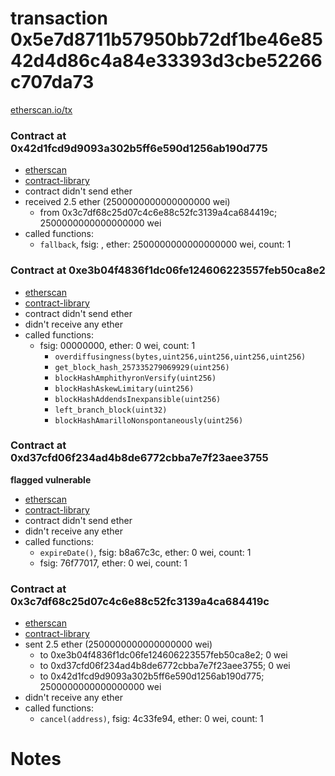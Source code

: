 # transaction 0x5e7d8711b57950bb72df1be46e8542d4d86c4a84e33393d3cbe52266c707da73

[etherscan.io/tx](https://etherscan.io/tx/0x5e7d8711b57950bb72df1be46e8542d4d86c4a84e33393d3cbe52266c707da73)


### Contract at 0x42d1fcd9d9093a302b5ff6e590d1256ab190d775

* [etherscan](https://etherscan.io/address/0x42d1fcd9d9093a302b5ff6e590d1256ab190d775)
* [contract-library](https://contract-library.com/contracts/Ethereum/42d1fcd9d9093a302b5ff6e590d1256ab190d775)
* contract didn't send ether
* received 2.5 ether (2500000000000000000 wei)
    * from 0x3c7df68c25d07c4c6e88c52fc3139a4ca684419c; 2500000000000000000 wei
* called functions:
    * `fallback`, fsig: , ether: 2500000000000000000 wei, count: 1


### Contract at 0xe3b04f4836f1dc06fe124606223557feb50ca8e2

* [etherscan](https://etherscan.io/address/0xe3b04f4836f1dc06fe124606223557feb50ca8e2)
* [contract-library](https://contract-library.com/contracts/Ethereum/e3b04f4836f1dc06fe124606223557feb50ca8e2)
* contract didn't send ether
* didn't receive any ether
* called functions:
    * fsig: 00000000, ether: 0 wei, count: 1
        * `overdiffusingness(bytes,uint256,uint256,uint256,uint256)`
        * `get_block_hash_257335279069929(uint256)`
        * `blockHashAmphithyronVersify(uint256)`
        * `blockHashAskewLimitary(uint256)`
        * `blockHashAddendsInexpansible(uint256)`
        * `left_branch_block(uint32)`
        * `blockHashAmarilloNonspontaneously(uint256)`


### Contract at 0xd37cfd06f234ad4b8de6772cbba7e7f23aee3755

**flagged vulnerable**

* [etherscan](https://etherscan.io/address/0xd37cfd06f234ad4b8de6772cbba7e7f23aee3755)
* [contract-library](https://contract-library.com/contracts/Ethereum/d37cfd06f234ad4b8de6772cbba7e7f23aee3755)
* contract didn't send ether
* didn't receive any ether
* called functions:
    * `expireDate()`, fsig: b8a67c3c, ether: 0 wei, count: 1
    * fsig: 76f77017, ether: 0 wei, count: 1


### Contract at 0x3c7df68c25d07c4c6e88c52fc3139a4ca684419c

* [etherscan](https://etherscan.io/address/0x3c7df68c25d07c4c6e88c52fc3139a4ca684419c)
* [contract-library](https://contract-library.com/contracts/Ethereum/3c7df68c25d07c4c6e88c52fc3139a4ca684419c)
* sent 2.5 ether (2500000000000000000 wei)
    * to 0xe3b04f4836f1dc06fe124606223557feb50ca8e2; 0 wei
    * to 0xd37cfd06f234ad4b8de6772cbba7e7f23aee3755; 0 wei
    * to 0x42d1fcd9d9093a302b5ff6e590d1256ab190d775; 2500000000000000000 wei
* didn't receive any ether
* called functions:
    * `cancel(address)`, fsig: 4c33fe94, ether: 0 wei, count: 1

# Notes

